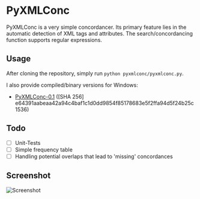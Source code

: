 # PyXMLConc

PyXMLConc is a very simple concordancer. Its primary feature lies in the automatic detection of XML tags and attributes. The search/concordancing function supports regular expressions.

## Usage
After cloning the repository, simply run `python pyxmlconc/pyxmlconc.py`.

I also provide compiled/binary versions for Windows:

* [PyXMLConc-0.1](https://dev.kleiber.me/pyxmlconc/PyXMLConc-0.1.exe) ([SHA 256] e64391aabeaa42a94c4baf1c1d0dd9854f85178683e5f2ffa94d5f24b25c1536)

## Todo
- [ ] Unit-Tests
- [ ] Simple frequency table
- [ ] Handling potential overlaps that lead to 'missing' concordances

## Screenshot
![Screenshot](https://cloud.githubusercontent.com/assets/16179317/23287338/14cddf6e-fa3d-11e6-8b89-64511a21eaa2.png?raw=true)
